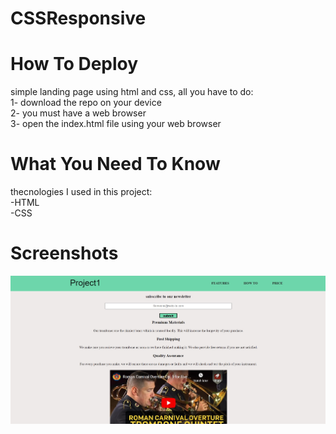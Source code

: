 # CSSResponsive
# How To Deploy
simple landing page using html and css, all you have to do:<br>
1- download the repo on your device <br>
2- you must have a web browser <br>
3- open the index.html file using your web browser <br>
# What You Need To Know <br>
thecnologies I used in this project: <br>
-HTML <br>
-CSS <br>
# Screenshots <br>
![Screenshot](/CSSPreview.jpg?raw=true)

